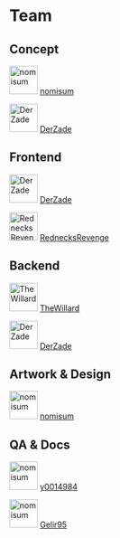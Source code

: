 # Team

## Concept

<img src="https://github.com/nomisum.png" width="50" height="50" alt="nomisum"> [nomisum](https://github.com/nomisum "nomisum")

<img src="https://github.com/derzade.png" width="50" height="50" alt="DerZade"> [DerZade](https://github.com/derzade "DerZade")

## Frontend

<img src="https://github.com/derzade.png" width="50" height="50" alt="DerZade"> [DerZade](https://github.com/derzade "DerZade")

<img src="https://github.com/rednecksrevenge.png" width="50" height="50" alt="RednecksRevenge"> [RednecksRevenge](https://github.com/rednecksrevenge "RednecksRevenge")

## Backend

<img src="https://github.com/thewillard.png" width="50" height="50" alt="TheWillard"> [TheWillard](https://github.com/thewillard "TheWillard")

<img src="https://github.com/derzade.png" width="50" height="50" alt="DerZade"> [DerZade](https://github.com/derzade "DerZade")

## Artwork & Design

<img src="https://github.com/nomisum.png" width="50" height="50" alt="nomisum"> [nomisum](https://github.com/nomisum "nomisum")

## QA & Docs

<img src="https://github.com/y0014984.png" width="50" height="50" alt="nomisum"> [y0014984](https://github.com/y0014984 "y0014984")

<img src="https://github.com/gelir95.png" width="50" height="50" alt="nomisum"> [Gelir95](https://github.com/gelir95 "Gelir95")
